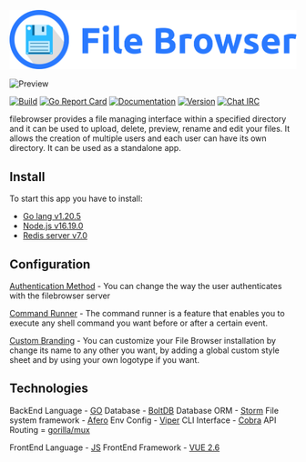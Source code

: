 <p align="center">
  <img src="https://raw.githubusercontent.com/filebrowser/logo/master/banner.png" width="550"/>
</p>

![Preview](https://user-images.githubusercontent.com/5447088/50716739-ebd26700-107a-11e9-9817-14230c53efd2.gif)

[![Build](https://github.com/filebrowser/filebrowser/actions/workflows/main.yaml/badge.svg)](https://github.com/filebrowser/filebrowser/actions/workflows/main.yaml)
[![Go Report Card](https://goreportcard.com/badge/github.com/filebrowser/filebrowser?style=flat-square)](https://goreportcard.com/report/github.com/filebrowser/filebrowser)
[![Documentation](https://img.shields.io/badge/godoc-reference-blue.svg?style=flat-square)](http://godoc.org/github.com/filebrowser/filebrowser)
[![Version](https://img.shields.io/github/release/filebrowser/filebrowser.svg?style=flat-square)](https://github.com/filebrowser/filebrowser/releases/latest)
[![Chat IRC](https://img.shields.io/badge/freenode-%23filebrowser-blue.svg?style=flat-square)](http://webchat.freenode.net/?channels=%23filebrowser)

filebrowser provides a file managing interface within a specified directory and it can be used to upload, delete, preview, rename and edit your files. It allows the creation of multiple users and each user can have its own directory. It can be used as a standalone app.

## Install

To start this app you have to install:
- [Go lang v1.20.5](https://go.dev/dl/)
- [Node.js v16.19.0](https://nodejs.org/uk/blog/release/v16.19.0)
- [Redis server v7.0](https://redis.io/download/)

## Configuration

[Authentication Method](https://filebrowser.org/configuration/authentication-method) - You can change the way the user authenticates with the filebrowser server

[Command Runner](https://filebrowser.org/configuration/command-runner) - The command runner is a feature that enables you to execute any shell command you want before or after a certain event.

[Custom Branding](https://filebrowser.org/configuration/custom-branding) - You can customize your File Browser installation by change its name to any other you want, by adding a global custom style sheet and by using your own logotype if you want.

## Technologies

BackEnd Language - [GO](https://go.dev/)
Database - [BoltDB](https://github.com/boltdb/bolt)
Database ORM - [Storm](https://github.com/asdine/storm)
File system framework - [Afero](https://github.com/spf13/afero)
Env Config - [Viper](https://github.com/spf13/viper)
CLI Interface - [Cobra](https://github.com/spf13/cobra)
API Routing = [gorilla/mux](https://github.com/gorilla/mux)


FrontEnd Language - [JS](https://developer.mozilla.org/en-US/docs/Web/JavaScript)
FrontEnd Framework - [VUE 2.6](https://v2.vuejs.org/)
